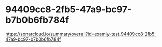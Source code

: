 # 94409cc8-2fb5-47a9-bc97-b7b0b6fb784f
https://sonarcloud.io/summary/overall?id=examly-test_94409cc8-2fb5-47a9-bc97-b7b0b6fb784f
